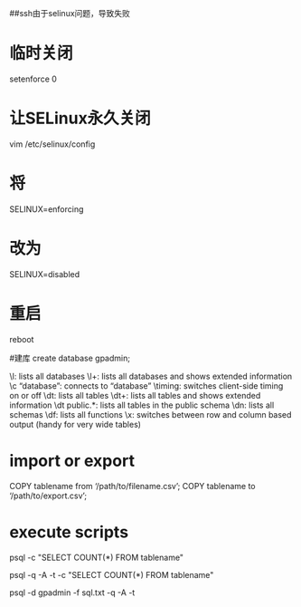 ##ssh由于selinux问题，导致失败

# 临时关闭
setenforce 0

# 让SELinux永久关闭
vim /etc/selinux/config

# 将
SELINUX=enforcing
# 改为
SELINUX=disabled

# 重启
reboot


#建库
create database gpadmin;

\l: lists all databases
\l+: lists all databases and shows extended information
\c “database”: connects to “database”
\timing: switches client-side timing on or off
\dt: lists all tables
\dt+: lists all tables and shows extended information
\dt public.*: lists all tables in the public schema
\dn: lists all schemas
\df: lists all functions
\x: switches between row and column based output (handy for very wide tables)

# import or export 
COPY tablename from ‘/path/to/filename.csv’;
COPY tablename to ‘/path/to/export.csv’;

# execute scripts 
psql -c "SELECT COUNT(*) FROM tablename"

psql -q -A -t -c "SELECT COUNT(*) FROM tablename"

psql -d gpadmin  -f sql.txt -q -A -t





